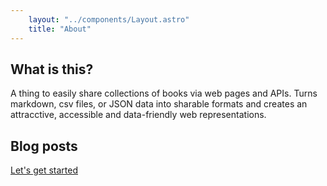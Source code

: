 ```yaml
---
    layout: "../components/Layout.astro"
    title: "About"
---
```


## What is this?

A thing to easily share collections of books via web pages and APIs. Turns markdown, csv files, or JSON data into sharable formats and creates an attracctive, accessible and data-friendly web representations.

## Blog posts

[Let's get started](/posts/lets-get-started)
